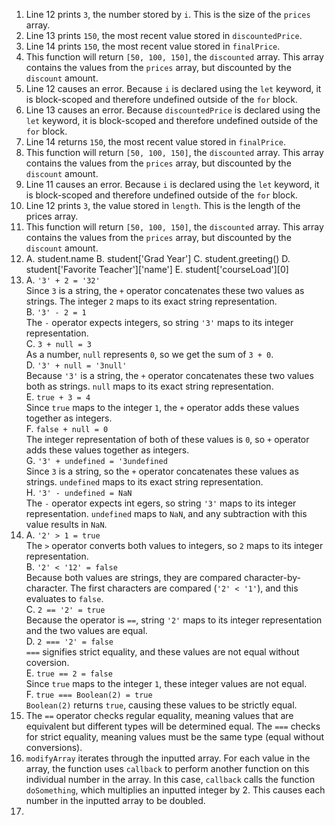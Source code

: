 1. Line 12 prints `3`, the number stored by `i`. This is the size of the `prices` array.
2. Line 13 prints `150`, the most recent value stored in `discountedPrice`.
3. Line 14 prints `150`, the most recent value stored in `finalPrice`.
4. This function will return `[50, 100, 150]`, the `discounted` array. This array contains the values from the `prices` array, but discounted by the `discount` amount.
5. Line 12 causes an error. Because `i` is declared using the `let` keyword, it is block-scoped and therefore undefined outside of the `for` block.
6. Line 13 causes an error. Because `discountedPrice` is declared using the `let` keyword, it is block-scoped and therefore undefined outside of the `for` block.
7. Line 14 returns `150`, the most recent value stored in `finalPrice`.
8. This function will return `[50, 100, 150]`, the `discounted` array. This array contains the values from the `prices` array, but discounted by the `discount` amount.
9. Line 11 causes an error. Because `i` is declared using the `let` keyword, it is block-scoped and therefore undefined outside of the `for` block.
10. Line 12 prints `3`, the value stored in `length`. This is the length of the prices array.
11. This function will return `[50, 100, 150]`, the `discounted` array. This array contains the values from the `prices` array, but discounted by the `discount` amount.
12. A. student.name
    B. student['Grad Year']
    C. student.greeting()
    D. student['Favorite Teacher']['name']
    E. student['courseLoad'][0]
13. A. `'3' + 2 = '32'` <br>
    Since `3` is a string, the `+` operator concatenates these two values as strings. The integer `2` maps to its exact string representation. <br>
    B. `'3' - 2 = 1` <br>
    The `-` operator expects integers, so string `'3'` maps to its integer representation. <br>
    C. `3 + null = 3` <br>
    As a number, `null` represents `0`, so  we get the sum of `3 + 0`. <br>
    D. `'3' + null = '3null'` <br>
    Because `'3'` is a string, the `+` operator concatenates these two values both as strings. `null` maps to its exact string representation. <br>
    E. `true + 3 = 4` <br>
    Since `true` maps to the integer `1`, the `+` operator adds these values together as integers. <br>
    F. `false + null = 0` <br>
    The integer representation of both of these values is `0`, so `+` operator adds these values together as integers. <br>
    G. `'3' + undefined = '3undefined` <br>
    Since `3` is a string, so the `+` operator concatenates these values as strings. `undefined` maps to its exact string representation. <br>
    H. `'3' - undefined = NaN` <br>
    The `-` operator expects int egers, so string `'3'` maps to its integer representation. `undefined` maps to `NaN`, and any subtraction with this value results in `NaN`. 
14. A. `'2' > 1 = true` <br>
    The `>` operator converts both values to integers, so `2` maps to its integer representation. <br>
    B. `'2' < '12' = false` <br>
    Because both values are strings, they are compared character-by-character. The first characters are compared (`'2' < '1'`), and this evaluates to `false`. <br>
    C. `2 == '2' = true` <br>
    Because the operator is `==`, string `'2'` maps to its integer representation and the two values are equal. <br>
    D. `2 === '2' = false` <br>
    `===` signifies strict equality, and these values are not equal without coversion. <br>
    E. `true == 2 = false` <br>
    Since `true` maps to the integer `1`, these integer values are not equal. <br>
    F. `true === Boolean(2) = true` <br>
    `Boolean(2)` returns `true`, causing these values to be strictly equal. <br>
15. The `==` operator checks regular equality, meaning values that are equivalent but different types will be determined equal. The `===` checks for strict equality, meaning values must be the same type (equal without conversions).
17. `modifyArray` iterates through the inputted array. For each value in the array, the function uses `callback` to perform another function on this individual number in the array. In this case, `callback` calls the function `doSomething`, which multiplies an inputted integer by 2. This causes each number in the inputted array to be doubled. 
18. 